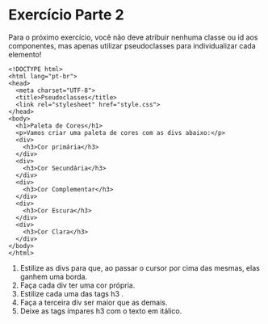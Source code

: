 # Exercício Parte 2

Para o próximo exercício, você não deve atribuir nenhuma classe ou id aos componentes, mas apenas utilizar pseudoclasses para individualizar cada elemento!

```
<!DOCTYPE html>
<html lang="pt-br">
<head>
  <meta charset="UTF-8">
  <title>Pseudoclasses</title>
  <link rel="stylesheet" href="style.css">
</head>
<body>
  <h1>Paleta de Cores</h1>
  <p>Vamos criar uma paleta de cores com as divs abaixo:</p>
  <div>
    <h3>Cor primária</h3>
  </div>
  <div>
    <h3>Cor Secundária</h3>
  </div>
  <div>
    <h3>Cor Complementar</h3>
  </div>
  <div>
    <h3>Cor Escura</h3>
  </div>
  <div>
    <h3>Cor Clara</h3>
  </div>
</body>
</html>
```
1. Estilize as divs para que, ao passar o cursor por cima das mesmas, elas ganhem uma borda.
2. Faça cada div ter uma cor própria.
3. Estilize cada uma das tags h3 .
4. Faça a terceira div ser maior que as demais.
5. Deixe as tags ímpares h3 com o texto em itálico.



